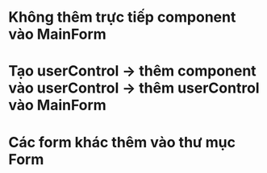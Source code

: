 # Không thêm trực tiếp component vào MainForm
# Tạo userControl -> thêm component vào userControl -> thêm userControl vào MainForm

# Các form khác thêm vào thư mục Form
